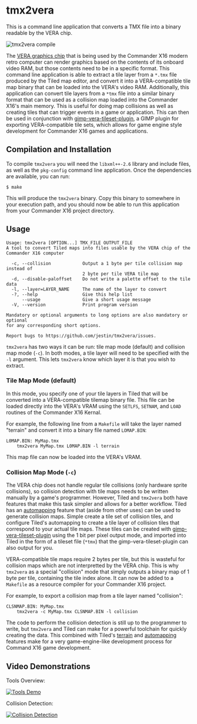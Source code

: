 # tmx2vera

This is a command line application that converts a TMX file into a binary
readable by the VERA chip.

![tmx2vera compile](tmx2vera_compile.gif)

The [VERA graphics chip](https://github.com/fvdhoef/vera-module) that is being
used by the Commander X16 modern retro computer can render graphics based on
the contents of its onboard video RAM, but those contents need to be in a
specific format.  This command line application is able to extract a tile layer
from a `*.tmx` file produced by the Tiled map editor, and convert it into a
VERA-compatible tile map binary that can be loaded into the VERA's video RAM.
Additionally, this application can convert tile layers from a `*tmx` file into
a similar binary format that can be used as a collision map loaded into the
Commander X16's main memory.  This is useful for doing map collisions as well
as creating tiles that can trigger events in a game or application.  This can
then be used in conjunction with
[gimp-vera-tileset-plugin](https://github.com/jestin/gimp-vera-tileset-plugin),
a GIMP plugin for exporting VERA-compatible tile sets, which allows for game
engine style development for Commander X16 games and applications.

## Compilation and Installation

To compile `tmx2vera` you will need the `libxml++-2.6` library and include
files, as well as the `pkg-config` command line application.  Once the
dependencies are available, you can run:

```
$ make
```

This will produce the `tmx2vera` binary.  Copy this binary to somewhere in your
execution path, and you should now be able to run this application from your
Commander X16 project directory.

## Usage

```
Usage: tmx2vera [OPTION...] TMX_FILE OUTPUT_FILE
A tool to convert Tiled maps into files usable by the VERA chip of the
Commander X16 computer

  -c, --collision            Output a 1 byte per tile collision map instead of
                             2 byte per tile VERA tile map
  -d, --disable-paloffset    Do not write a palette offset to the tile data
  -l, --layer=LAYER_NAME     The name of the layer to convert
  -?, --help                 Give this help list
      --usage                Give a short usage message
  -V, --version              Print program version

Mandatory or optional arguments to long options are also mandatory or optional
for any corresponding short options.

Report bugs to https://github.com/jestin/tmx2vera/issues.
```

`tmx2vera` has two ways it can be run: tile map mode (default) and collision
map mode (`-c`).  In both modes, a tile layer will need to be specified with
the `-l` argument.  This lets `tmx2vera` know which layer it is that you wish
to extract.

### Tile Map Mode (default)

In this mode, you specify one of your tile layers in Tiled that will be
converted into a VERA-compatible tilemap binary file.  This file can be loaded
directly into the VERA's VRAM using the `SETLFS`, `SETNAM`, and `LOAD` routines
of the Commander X16 Kernal.

For example, the following line from a `Makefile` will take the layer named
"terrain" and convert it into a binary file named `LOMAP.BIN`:

```
L0MAP.BIN: MyMap.tmx
	tmx2vera MyMap.tmx L0MAP.BIN -l terrain
```

This map file can now be loaded into the VERA's VRAM.

### Collision Map Mode (`-c`)

The VERA chip does not handle regular tile collisions (only hardware sprite
collisions), so collision detection with tile maps needs to be written manually
by a game's programmer.  However, Tiled and `tmx2vera` both have features that
make this task simpler and allows for a better workflow.  Tiled has an
[automapping](https://doc.mapeditor.org/en/stable/manual/automapping/) feature
that (aside from other uses) can be used to generate collision maps.  Simple
create a tile set of collision tiles, and configure Tiled's automapping to
create a tile layer of collision tiles that correspond to your actual tile
maps.  These tiles can be created with
[gimp-vera-tileset-plugin](https://github.com/jestin/gimp-vera-tileset-plugin)
using the 1 bit per pixel output mode, and imported into Tiled in the form of a
tileset file (`*tmx`) that the gimp-vera-tileset-plugin can also output for
you.

VERA-compatible tile maps require 2 bytes per tile, but this is wasteful for
collision maps which are not interpretted by the VERA chip.  This is why
`tmx2vera` as a special "collision" mode that simply outputs a binary map of 1
byte per tile, containing the tile index alone.  It can now be added to a
`Makefile` as a resource compiler for your Commander X16 project.

For example, to export a collision map from a tile layer named "collision":

```
CLSNMAP.BIN: MyMap.tmx
	tmx2vera -c MyMap.tmx CLSNMAP.BIN -l collision
```

The code to perform the collision detection is still up to the programmer to
write, but `tmx2vera` and Tiled can make for a powerful toolchain for quickly
creating the data.  This combined with Tiled's
[terrain](https://doc.mapeditor.org/en/stable/manual/terrain/) and
[automapping](https://doc.mapeditor.org/en/stable/manual/automapping/) features
make for a very game-engine-like development process for Command X16 game
development.

## Video Demonstrations

Tools Overview:

[![Tools Demo](https://img.youtube.com/vi/ATiwyTGiSc4/0.jpg)](https://www.youtube.com/watch?v=ATiwyTGiSc4)

Collision Detection:

[![Collision Detection](https://img.youtube.com/vi/HCEfZ3UPACM/0.jpg)](https://www.youtube.com/watch?v=HCEfZ3UPACM)
